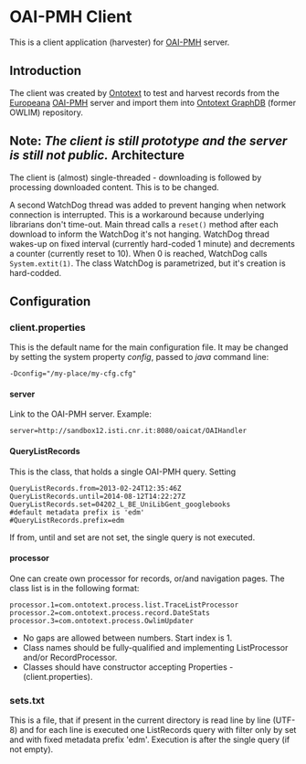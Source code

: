 OAI-PMH Client
==============

This is a client application (harvester) for [OAI-PMH] server.

Introduction
------------
The client was created by [Ontotext] to test and harvest records from the [Europeana] [OAI-PMH] server
and import them into [Ontotext GraphDB][owlim] (former OWLIM) repository.

**Note:** *The client is still prototype and the server is still not public.*
Architecture
------------

The client is (almost) single-threaded - downloading is followed by processing downloaded content. This is to be changed.

A second WatchDog thread was added to prevent hanging when network connection is interrupted. This is a workaround because underlying librarians don't time-out. Main thread calls a `reset()` method after each download to inform the WatchDog it's not hanging.
WatchDog thread wakes-up on fixed interval (currently hard-coded 1 minute) and decrements a counter (currently reset to 10). When 0 is reached, WatchDog calls `System.extit(1)`. The class WatchDog is parametrized, but it's creation is hard-codded.

Configuration
-------------

### client.properties
This is the default name for the main configuration file. It may be changed by setting the system property *config*, passed to *java* command line:

	-Dconfig="/my-place/my-cfg.cfg"

#### server

Link to the OAI-PMH server. Example:

	server=http://sandbox12.isti.cnr.it:8080/oaicat/OAIHandler

#### QueryListRecords

This is the class, that holds a single OAI-PMH query. Setting

	QueryListRecords.from=2013-02-24T12:35:46Z
	QueryListRecords.until=2014-08-12T14:22:27Z
	QueryListRecords.set=04202_L_BE_UniLibGent_googlebooks
	#default metadata prefix is 'edm'
	#QueryListRecords.prefix=edm

If from, until and set are not set, the single query is not executed.

#### processor
One can create own processor for records, or/and navigation pages.
The class list is in the following format:

	processor.1=com.ontotext.process.list.TraceListProcessor
	processor.2=com.ontotext.process.record.DateStats
	processor.3=com.ontotext.process.OwlimUpdater

- No gaps are allowed between numbers. Start index is 1.
- Class names should be fully-qualified and implementing ListProcessor and/or RecordProcessor.
- Classes should have constructor accepting Properties - (client.properties).

### sets.txt
This is a file, that if present in the current directory is read line by line (UTF-8) and for each line is executed one ListRecords query with filter only by set and with fixed metadata prefix 'edm'. Execution is after the single query (if not empty).

[oai-pmh]: <http://www.openarchives.org/OAI/openarchivesprotocol.html> "OAI-PMH 2.0"
[europeana]: <http://www.europeana.eu/> "Europeana"
[ontotext]: <http://www.ontotext.com/> "Ontotext"
[owlim]: <http://www.ontotext.com/products/ontotext-graphdb/> "Ontotext GraphDB"


